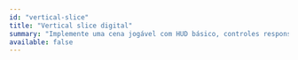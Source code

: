 ```yaml
---
id: "vertical-slice"
title: "Vertical slice digital"
summary: "Implemente uma cena jogável com HUD básico, controles responsivos e build WebGL."
available: false
---
```


<script setup lang="ts">
import LessonRenderer from '@/components/lesson/LessonRenderer.vue';
import exerciseData from './vertical-slice.json';
</script>

<LessonRenderer :data="exerciseData" />
